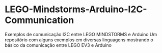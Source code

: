 # LEGO-Mindstorms-Arduino-I2C-Communication
Exemplos de comunicação I2C entre LEGO MINDSTORMS e Arduino
Um repositório com alguns exemplos em diversas linguagens mostrando o básico da comunicação entre LEGO EV3 e Arduino
